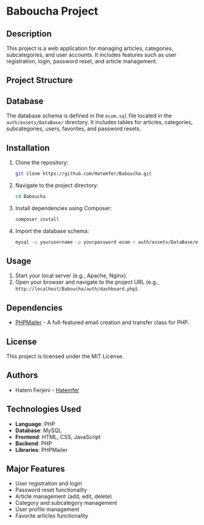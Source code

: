 # Baboucha Project

## Description

This project is a web application for managing articles, categories, subcategories, and user accounts. It includes features such as user registration, login, password reset, and article management.

## Project Structure

## Database

The database schema is defined in the `ecom.sql` file located in the `auth/assets/DataBase/` directory. It includes tables for articles, categories, subcategories, users, favorites, and password resets.

## Installation

1. Clone the repository:
   ```sh
   git clone https://github.com/Hatemfer/Baboucha.git
   ```
2. Navigate to the project directory:
   ```sh
   cd Baboucha
   ```
3. Install dependencies using Composer:
   ```sh
   composer install
   ```
4. Import the database schema:
   ```sh
   mysql -u yourusername -p yourpassword ecom < auth/assets/DataBase/ecom.sql
   ```

## Usage

1. Start your local server (e.g., Apache, Nginx).
2. Open your browser and navigate to the project URL (e.g., `http://localhost/Baboucha/auth/dashboard.php`).

## Dependencies

- [PHPMailer](https://github.com/PHPMailer/PHPMailer) - A full-featured email creation and transfer class for PHP.

## License

This project is licensed under the MIT License.

## Authors

- Hatem Ferjeni - [Hatemfer](https://github.com/Hatemfer)

## Technologies Used

- **Language**: PHP
- **Database**: MySQL
- **Frontend**: HTML, CSS, JavaScript
- **Backend**: PHP
- **Libraries**: PHPMailer

## Major Features

- User registration and login
- Password reset functionality
- Article management (add, edit, delete)
- Category and subcategory management
- User profile management
- Favorite articles functionality
